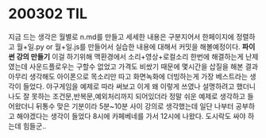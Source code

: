 # 200302 TIL
지금 드는 생각은 월별로 n.md를 만들고 세세한 내용은 구분지어서 한페이지에 정렬하고 월+일.py or 월+일.js를 만들어서 실습한 내용에 대해서 커밋을 해볼예정이다.
__파이썬 강의 만들기__
이걸 하기위해 맥환경에서 소리+영상+로컬소리 한번에 해결하는게 난제였는데 사운드플로우는 구할수 없었고 가격도 비쌌기 때문에 몇시간을 삽질을 해본 결과
아무리 생각해도 아이폰으로 목소리만 따고 화면녹화에 더빙하는게 가장 베스트라는 생각이 들었다. 
야구게임을 예제로 따라 써보고 이게 왜 이렇게 쓰였나 설명하려고 했더니 나도 잘 못하는 조건문,반복문,예외처리까지 되어있더라
정말 쉬운 예제로 생각하고 들어왔더니 뒤통수 맞은 기분이라 5분~10분 사이 강의로 생각했는데 일단 나부터 공부하고 해야겠다는 생각이 들었다
8시에 카페베네를 가서 12시에 나왔다. 도시락도 싸야 하는데 힘들군..